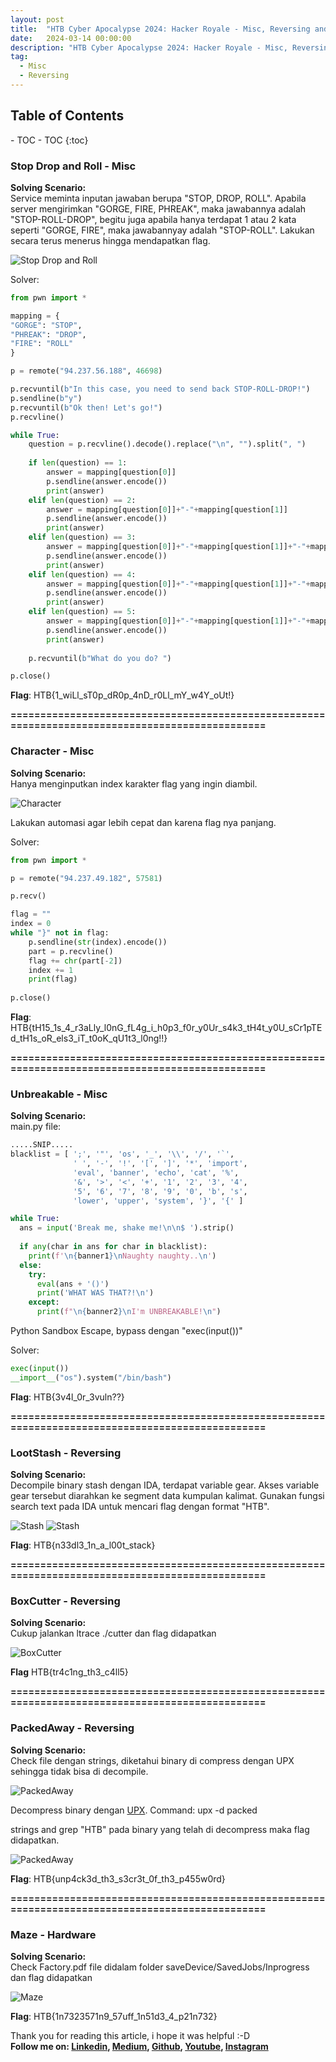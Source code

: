 ```yaml
---
layout: post
title:  "HTB Cyber Apocalypse 2024: Hacker Royale - Misc, Reversing and Hardware"
date:   2024-03-14 00:00:00
description: "HTB Cyber Apocalypse 2024: Hacker Royale - Misc, Reversing and Hardware"
tag:
  - Misc
  - Reversing
---
```


<h2>Table of Contents</h2>
- TOC	- TOC
{:toc}

### **Stop Drop and Roll - Misc**

**Solving Scenario:**\
Service meminta inputan jawaban berupa "STOP, DROP, ROLL". Apabila server mengirimkan "GORGE, FIRE, PHREAK", maka jawabannya adalah "STOP-ROLL-DROP", begitu juga apabila hanya terdapat 1 atau 2 kata seperti "GORGE, FIRE", maka jawabannyay adalah "STOP-ROLL". Lakukan secara terus menerus hingga mendapatkan flag.

![Stop Drop and Roll](/assets/img/HTB-Cyber-Apocalypse-2024/images/HTBAPOCALYPSE2024_stopdropandroll1.png)

Solver:
``` python
from pwn import *

mapping = {
"GORGE": "STOP",
"PHREAK": "DROP",
"FIRE": "ROLL"
}

p = remote("94.237.56.188", 46698)

p.recvuntil(b"In this case, you need to send back STOP-ROLL-DROP!")
p.sendline(b"y")
p.recvuntil(b"Ok then! Let's go!")
p.recvline()

while True:
	question = p.recvline().decode().replace("\n", "").split(", ")
	
	if len(question) == 1:
		answer = mapping[question[0]]
		p.sendline(answer.encode())
		print(answer)
	elif len(question) == 2:
		answer = mapping[question[0]]+"-"+mapping[question[1]]
		p.sendline(answer.encode())
		print(answer)
	elif len(question) == 3:
		answer = mapping[question[0]]+"-"+mapping[question[1]]+"-"+mapping[question[2]]
		p.sendline(answer.encode())
		print(answer)
	elif len(question) == 4:
		answer = mapping[question[0]]+"-"+mapping[question[1]]+"-"+mapping[question[2]]+"-"+mapping[question[3]]
		p.sendline(answer.encode())
		print(answer)
	elif len(question) == 5:
		answer = mapping[question[0]]+"-"+mapping[question[1]]+"-"+mapping[question[2]]+"-"+mapping[question[3]]+"-"+mapping[question[4]]
		p.sendline(answer.encode())
		print(answer)
	
	p.recvuntil(b"What do you do? ")

p.close()
```

**Flag**: HTB{1_wiLl_sT0p_dR0p_4nD_r0Ll_mY_w4Y_oUt!}

**================================================================================================**

### **Character - Misc**

**Solving Scenario:**\
Hanya menginputkan index karakter flag yang ingin diambil.

![Character](/assets/img/HTB-Cyber-Apocalypse-2024/images/HTBAPOCALYPSE2024_character1.png)

Lakukan automasi agar lebih cepat dan karena flag nya panjang.

Solver:
``` python
from pwn import *

p = remote("94.237.49.182", 57581)

p.recv()

flag = ""
index = 0
while "}" not in flag:
	p.sendline(str(index).encode())
	part = p.recvline()
	flag += chr(part[-2])
	index += 1
	print(flag)
	
p.close()
```

**Flag**: HTB{tH15_1s_4_r3aLly_l0nG_fL4g_i_h0p3_f0r_y0Ur_s4k3_tH4t_y0U_sCr1pTEd_tH1s_oR_els3_iT_t0oK_qU1t3_l0ng!!}

**================================================================================================**

### **Unbreakable - Misc**

**Solving Scenario:**\
main.py file:
``` python
.....SNIP.....
blacklist = [ ';', '"', 'os', '_', '\\', '/', '`',
              ' ', '-', '!', '[', ']', '*', 'import',
              'eval', 'banner', 'echo', 'cat', '%', 
              '&', '>', '<', '+', '1', '2', '3', '4',
              '5', '6', '7', '8', '9', '0', 'b', 's', 
              'lower', 'upper', 'system', '}', '{' ]

while True:
  ans = input('Break me, shake me!\n\n$ ').strip()
  
  if any(char in ans for char in blacklist):
    print(f'\n{banner1}\nNaughty naughty..\n')
  else:
    try:
      eval(ans + '()')
      print('WHAT WAS THAT?!\n')
    except:
      print(f"\n{banner2}\nI'm UNBREAKABLE!\n") 
```

Python Sandbox Escape, bypass dengan "exec(input())"

Solver:
``` python
exec(input())
__import__("os").system("/bin/bash")
```

**Flag**: HTB{3v4l_0r_3vuln??}

**================================================================================================**

### **LootStash - Reversing**

**Solving Scenario:**\
Decompile binary stash dengan IDA, terdapat variable gear. Akses variable gear tersebut diarahkan ke segment data kumpulan kalimat.
Gunakan fungsi search text pada IDA untuk mencari flag dengan format "HTB".

![Stash](/assets/img/HTB-Cyber-Apocalypse-2024/images/HTBAPOCALYPSE2024_stash1.png)
![Stash](/assets/img/HTB-Cyber-Apocalypse-2024/images/HTBAPOCALYPSE2024_stash2.png)

**Flag**: HTB{n33dl3_1n_a_l00t_stack}

**================================================================================================**

### **BoxCutter - Reversing**

**Solving Scenario:**\
Cukup jalankan ltrace ./cutter dan flag didapatkan

![BoxCutter](/assets/img/HTB-Cyber-Apocalypse-2024/images/HTBAPOCALYPSE2024_cutter1.png)

**Flag** HTB{tr4c1ng_th3_c4ll5}

**================================================================================================**

### **PackedAway - Reversing**

**Solving Scenario:**\
Check file dengan strings, diketahui binary di compress dengan UPX sehingga tidak bisa di decompile.

![PackedAway](/assets/img/HTB-Cyber-Apocalypse-2024/images/HTBAPOCALYPSE2024_packedaway1.png)

Decompress binary dengan [UPX](https://github.com/upx/upx).
Command: upx -d packed

strings and grep "HTB" pada binary yang telah di decompress maka flag didapatkan.

![PackedAway](/assets/img/HTB-Cyber-Apocalypse-2024/images/HTBAPOCALYPSE2024_packedaway2.png)

**Flag**: HTB{unp4ck3d_th3_s3cr3t_0f_th3_p455w0rd}

**================================================================================================**

### **Maze - Hardware**

**Solving Scenario:**\
Check Factory.pdf file didalam folder saveDevice/SavedJobs/Inprogress dan flag didapatkan

![Maze](/assets/img/HTB-Cyber-Apocalypse-2024/images/HTBAPOCALYPSE2024_maze1.png)

**Flag**: HTB{1n7323571n9_57uff_1n51d3_4_p21n732}

Thank you for reading this article, i hope it was helpful :-D\
**Follow me on: [Linkedin], [Medium], [Github], [Youtube], [Instagram]**

[Linkedin]: https://www.linkedin.com/in/muhammad-ichwan-banua/
[Medium]: https://banua.medium.com
[Github]: https://github.com/banuaa
[Youtube]: https://www.youtube.com/@muhammad.iwn-banua
[Instagram]: https://www.instagram.com/muhammad.iwn
